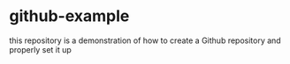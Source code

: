 # github-example
this repository is a demonstration of how to create a Github repository and properly set it up 
